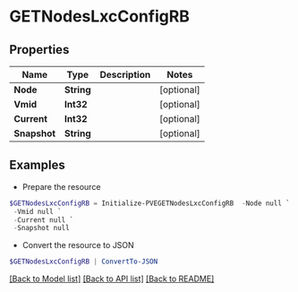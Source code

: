 # GETNodesLxcConfigRB
## Properties

Name | Type | Description | Notes
------------ | ------------- | ------------- | -------------
**Node** | **String** |  | [optional] 
**Vmid** | **Int32** |  | [optional] 
**Current** | **Int32** |  | [optional] 
**Snapshot** | **String** |  | [optional] 

## Examples

- Prepare the resource
```powershell
$GETNodesLxcConfigRB = Initialize-PVEGETNodesLxcConfigRB  -Node null `
 -Vmid null `
 -Current null `
 -Snapshot null
```

- Convert the resource to JSON
```powershell
$GETNodesLxcConfigRB | ConvertTo-JSON
```

[[Back to Model list]](../README.md#documentation-for-models) [[Back to API list]](../README.md#documentation-for-api-endpoints) [[Back to README]](../README.md)

